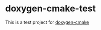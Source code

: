 # doxygen-cmake-test

This is a test project for [doxygen-cmake](https://github.com/igor-chalenko/doxygen-cmake/)



